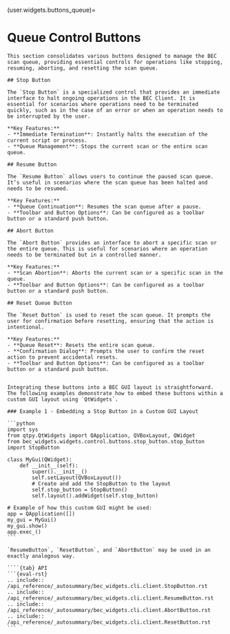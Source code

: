 (user.widgets.buttons_queue)=

# Queue Control Buttons

```{tab} Overview
This section consolidates various buttons designed to manage the BEC scan queue, providing essential controls for operations like stopping, resuming, aborting, and resetting the scan queue.

## Stop Button

The `Stop Button` is a specialized control that provides an immediate interface to halt ongoing operations in the BEC Client. It is essential for scenarios where operations need to be terminated quickly, such as in the case of an error or when an operation needs to be interrupted by the user.

**Key Features:**
- **Immediate Termination**: Instantly halts the execution of the current script or process.
- **Queue Management**: Stops the current scan or the entire scan queue.

## Resume Button

The `Resume Button` allows users to continue the paused scan queue. It’s useful in scenarios where the scan queue has been halted and needs to be resumed.

**Key Features:**
- **Queue Continuation**: Resumes the scan queue after a pause.
- **Toolbar and Button Options**: Can be configured as a toolbar button or a standard push button.

## Abort Button

The `Abort Button` provides an interface to abort a specific scan or the entire queue. This is useful for scenarios where an operation needs to be terminated but in a controlled manner.

**Key Features:**
- **Scan Abortion**: Aborts the current scan or a specific scan in the queue.
- **Toolbar and Button Options**: Can be configured as a toolbar button or a standard push button.

## Reset Queue Button

The `Reset Button` is used to reset the scan queue. It prompts the user for confirmation before resetting, ensuring that the action is intentional.

**Key Features:**
- **Queue Reset**: Resets the entire scan queue.
- **Confirmation Dialog**: Prompts the user to confirm the reset action to prevent accidental resets.
- **Toolbar and Button Options**: Can be configured as a toolbar button or a standard push button.
```

`````{tab} Examples

Integrating these buttons into a BEC GUI layout is straightforward. The following examples demonstrate how to embed these buttons within a custom GUI layout using `QtWidgets`.

### Example 1 - Embedding a Stop Button in a Custom GUI Layout

```python
import sys
from qtpy.QtWidgets import QApplication, QVBoxLayout, QWidget
from bec_widgets.widgets.control.buttons.stop_button.stop_button import StopButton

class MyGui(QWidget):
    def __init__(self):
        super().__init__()
        self.setLayout(QVBoxLayout())
        # Create and add the StopButton to the layout
        self.stop_button = StopButton()
        self.layout().addWidget(self.stop_button)

# Example of how this custom GUI might be used:
app = QApplication([])
my_gui = MyGui()
my_gui.show()
app.exec_()
```

`ResumeButton`, `ResetButton`, and `AbortButton` may be used in an exactly analogous way.

````{tab} API
```{eval-rst}
.. include:: /api_reference/_autosummary/bec_widgets.cli.client.StopButton.rst
.. include:: /api_reference/_autosummary/bec_widgets.cli.client.ResumeButton.rst
.. include:: /api_reference/_autosummary/bec_widgets.cli.client.AbortButton.rst
.. include:: /api_reference/_autosummary/bec_widgets.cli.client.ResetButton.rst
```
`````
